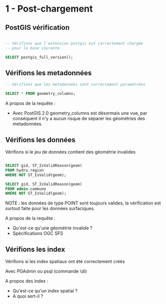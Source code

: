 1 - Post-chargement
===================

PostGIS vérification
--------------------

```SQL

-- Vérifions que l'extension postgis est correctement chargée
-- pour la base courante

SELECT postgis_full_version();
```

Vérifions les metadonnées
-------------------------

```SQL
-- Vérifions que les metadonnées sont correctement paramétrées

SELECT * FROM geometry_columns;
```


A propos de la requête :

- Avec PostGIS 2.0 geometry_columns est désormais une vue, par conséquent il n'y a aucun risque de séparer les géométries des metadonnées.


Vérifions les données
---------------------

Vérifions si le jeu de données contient des géométrie invalides

```SQL

SELECT gid, ST_IsValidReason(geom) 
FROM hydro.region 
WHERE NOT ST_IsValid(geom);

SELECT gid, ST_IsValidReason(geom) 
FROM admin.commune 
WHERE NOT ST_IsValid(geom);
```


NOTE : les données de type POINT sont toujours valides, la vérification est surtout faite pour les données surfaciques.


A propos de la requête :

- Qu'est-ce qu'une géométrie invalide ?
- Spécifications OGC SFS

Vérifions les index
--------------------

Vérifions si les index spatiaux ont été correctement créés

Avec PGAdmin ou psql (commande \di)



A propos des index :

- Qu'est-ce qu'un index spatial ?
- A quoi sert-il ?
